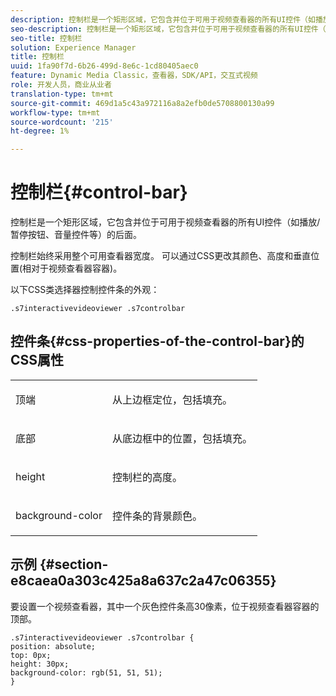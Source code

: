 ```yaml
---
description: 控制栏是一个矩形区域，它包含并位于可用于视频查看器的所有UI控件（如播放/暂停按钮、音量控件等）的后面。
seo-description: 控制栏是一个矩形区域，它包含并位于可用于视频查看器的所有UI控件（如播放/暂停按钮、音量控件等）的后面。
seo-title: 控制栏
solution: Experience Manager
title: 控制栏
uuid: 1fa90f7d-6b26-499d-8e6c-1cd80405aec0
feature: Dynamic Media Classic，查看器，SDK/API，交互式视频
role: 开发人员，商业从业者
translation-type: tm+mt
source-git-commit: 469d1a5c43a972116a8a2efb0de5708800130a99
workflow-type: tm+mt
source-wordcount: '215'
ht-degree: 1%

---
```



# 控制栏{#control-bar}

控制栏是一个矩形区域，它包含并位于可用于视频查看器的所有UI控件（如播放/暂停按钮、音量控件等）的后面。

<!--<a id="section_061E550C1C1D4DB2BD663A898895B38C"></a>-->

控制栏始终采用整个可用查看器宽度。 可以通过CSS更改其颜色、高度和垂直位置(相对于视频查看器容器)。

以下CSS类选择器控制控件条的外观：

```
.s7interactivevideoviewer .s7controlbar
```

## 控件条{#css-properties-of-the-control-bar}的CSS属性

<table id="table_C48C56E696304C9BAFEE71BA9EA9A174"> 
 <tbody> 
  <tr> 
   <td colname="col1"> <p> <span class="codeph"> 顶端 </span> </p> </td> 
   <td colname="col2"> <p>从上边框定位，包括填充。 </p> </td> 
  </tr> 
  <tr> 
   <td colname="col1"> <p> <span class="codeph"> 底部 </span> </p> </td> 
   <td colname="col2"> <p> 从底边框中的位置，包括填充。 </p> </td> 
  </tr> 
  <tr> 
   <td colname="col1"> <p> <span class="codeph"> height </span> </p> </td> 
   <td colname="col2"> <p>控制栏的高度。 </p> </td> 
  </tr> 
  <tr> 
   <td colname="col1"> <p> <span class="codeph"> background-color  </span> </p> </td> 
   <td colname="col2"> <p>控件条的背景颜色。 </p> </td> 
  </tr> 
 </tbody> 
</table>

## 示例 {#section-e8caea0a303c425a8a637c2a47c06355}

要设置一个视频查看器，其中一个灰色控件条高30像素，位于视频查看器容器的顶部。

```
.s7interactivevideoviewer .s7controlbar {  
position: absolute; 
top: 0px; 
height: 30px; 
background-color: rgb(51, 51, 51); 
}
```

